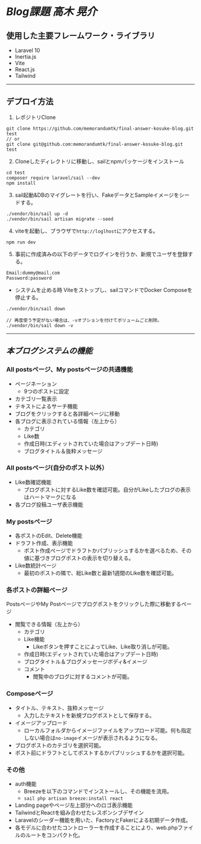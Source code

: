 # *Blog課題  高木 晃介*

## 使用した主要フレームワーク・ライブラリ

- Laravel 10
- Inertia.js
- Vite
- React.js
- Tailwind

---

## デプロイ方法

1. レポジトリClone

```text
git clone https://github.com/memorandumtk/final-answer-kosuke-blog.git test
// or
git clone git@github.com:memorandumtk/final-answer-kosuke-blog.git test
```

2. Cloneしたディレクトリに移動し、sailとnpmパッケージをインストール

```text
cd test
composer require laravel/sail --dev
npm install
```

3. sail起動&DBのマイグレートを行い、FakeデータとSampleイメージをシードする。

```text
./vendor/bin/sail up -d
./vendor/bin/sail artisan migrate --seed
```

4. viteを起動し、ブラウザで`http://loglhost`にアクセスする。

```text
npm run dev
```

5. 事前に作成済みの以下のデータでログインを行うか、新規でユーザを登録する。

```text
Email:dummy@mail.com
Password:password
```

- システムを止める時
Viteをストップし、sailコマンドでDocker Composeを停止する。
```text
./vendor/bin/sail down

// 再度使う予定がない場合は、-vオプションを付けてボリュームごと削除。
./vendor/bin/sail down -v
```


---

## ***本ブログシステムの機能***

### All postsページ、My postsページの共通機能
- ページネーション
  - 9つのポストに設定
- カテゴリ一覧表示
- テキストによるサーチ機能
- ブログをクリックすると各詳細ページに移動
- 各ブログに表示されている情報（左上から）
    - カテゴリ
    - Like数
    - 作成日時(エディットされていた場合はアップデート日時)
    - ブログタイトル＆抜粋メッセージ

### All postsページ(自分のポスト以外）

- Like数確認機能
  - ブログポストに対するLike数を確認可能。自分がLikeしたブログの表示はハートマークになる
- 各ブログ投稿ユーザ表示機能

### My postsページ

- 各ポストのEdit、Delete機能
- ドラフト作成、表示機能
  - ポスト作成ページでドラフトかパブリッシュするかを選べるため、その値に基づきブログポストの表示を切り替える。
- Like数統計ページ
  - 最初のポストの隣で、総Like数と最新1週間のLike数を確認可能。

### 各ポストの詳細ページ
PostsページやMy Postページでブログポストをクリックした際に移動するページ
- 閲覧できる情報（左上から）
    - カテゴリ
    - Like機能
        - Likeボタンを押すことによってLike、Like取り消しが可能。
    - 作成日時(エディットされていた場合はアップデート日時)
    - ブログタイトル＆ブログメッセージボディ&イメージ
    - コメント
        - 閲覧中のブログに対するコメントが可能。
      
### Composeページ

- タイトル、テキスト、抜粋メッセージ
    - 入力したテキストを新規ブログポストとして保存する。
- イメージアップロード
    - ローカルフォルダからイメージファイルをアップロード可能。何も指定しない場合は`no-image`イメージが表示されるようになる。
- ブログポストのカテゴリを選択可能。
- ポスト前にドラフトとしてポストするかパブリッシュするかを選択可能。

### その他
- auth機能
  - Breezeを以下のコマンドでインストールし、その機能を流用。
  - `sail php artisan breeze:install react`
- Landing pageやページ左上部分へのロゴ表示機能
- TailwindとReactを組み合わせたレスポンシブデザイン
- Laravelのシーダー機能を用いた、FactoryとFakerによる初期データ作成。
- 各モデルに合わせたコントローラーを作成することにより、web.phpファイルのルートをコンパクト化。
